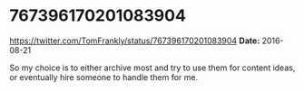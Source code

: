# 767396170201083904
https://twitter.com/TomFrankly/status/767396170201083904
**Date:** 2016-08-21

So my choice is to either archive most and try to use them for content ideas, or eventually hire someone to handle them for me.
